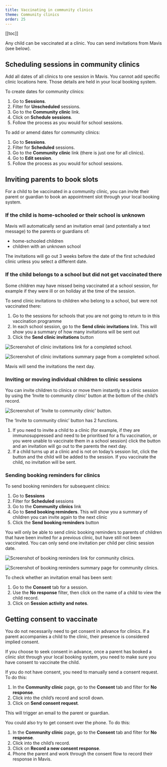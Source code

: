 ```yaml
---
title: Vaccinating in community clinics
theme: Community clinics
order: 25
---
```


[[toc]]

Any child can be vaccinated at a clinic. You can send invitations from Mavis (see below).

## Scheduling sessions in community clinics

Add all dates of all clinics to one session in Mavis. You cannot add specific clinic locations here. Those details are held in your local booking system.

To create dates for community clinics:

1. Go to **Sessions**.
2. Filter for **Unscheduled** sessions.
3. Go to the **Community clinic** link.
4. Click on **Schedule sessions**.
5. Follow the process as you would for school sessions.

To add or amend dates for community clinics:

1. Go to **Sessions**.
2. Filter for **Scheduled** sessions.
3. Go to the **Community clinic** link (there is just one for all clinics).
4. Go to **Edit session**.
5. Follow the process as you would for school sessions.

## Inviting parents to book slots

For a child to be vaccinated in a community clinic, you can invite their parent or guardian to book an appointment slot through your local booking system.

### If the child is home-schooled or their school is unknown

Mavis will automatically send an invitation email (and potentially a text message) to the parents or guardians of:

- home-schooled children
- children with an unknown school

The invitations will go out 3 weeks before the date of the first scheduled clinic unless you select a different date.

### If the child belongs to a school but did not get vaccinated there

Some children may have missed being vaccinated at a school session, for example if they were ill or on holiday at the time of the session.

To send clinic invitations to children who belong to a school, but were not vaccinated there:

1. Go to the sessions for schools that you are not going to return to in this vaccination programme
2. In each school session, go to the **Send clinic invitations** link. This will show you a summary of how many invitations will be sent out
3. Click the **Send clinic invitations** button

![Screenshot of clinic invitations link for a completed school.](/assets/images/send-clinic-invitations.png)

![Screenshot of clinic invitations summary page from a completed school.](/assets/images/send-clinic-invitations-summary.png)

Mavis will send the invitations the next day.

### Inviting or moving individual children to clinic sessions

You can invite children to clinics or move them instantly to a clinic session by using the ‘Invite to community clinic’ button at the bottom of the child’s record.

![Screenshot of 'Invite to community clinic' button.](/assets/images/invite-to-clinic.png)

The ‘Invite to community clinic’ button has 2 functions.

1. If you need to invite a child to a clinic (for example, if they are immunosuppressed and need to be prioritised for a flu vaccination, or you were unable to vaccinate them in a school session) click the button and an invitation will go out to the parents the next day.
2. If a child turns up at a clinic and is not on today’s session list, click the button and the child will be added to the session. If you vaccinate the child, no invitation will be sent.

### Sending booking reminders for clinics

To send booking reminders for subsequent clinics:

1. Go to **Sessions**
2. Filter for **Scheduled** sessions
3. Go to the **Community clinics** link
4. Go to **Send booking reminders**. This will show you a summary of children you can invite again to the next clinic
5. Click the **Send booking reminders** button

You will only be able to send clinic booking reminders to parents of children that have been invited for a previous clinic, but have still not been vaccinated. You can only send one invitation per child per clinic session date.

![Screenshot of booking reminders link for community clinics.](/assets/images/send-booking-reminders.png)

![Screenshot of booking reminders summary page for community clinics.](/assets/images/send-booking-reminders-summary.png)

To check whether an invitation email has been sent:

1. Go to the **Consent** tab for a session.
2. Use the **No response** filter, then click on the name of a child to view the child record.
3. Click on **Session activity and notes**.

## Getting consent to vaccinate

You do not necessarily need to get consent in advance for clinics. If a parent accompanies a child to the clinic, their presence is considered implied consent.

If you choose to seek consent in advance, once a parent has booked a clinic slot through your local booking system, you need to make sure you have consent to vaccinate the child.

If you do not have consent, you need to manually send a consent request. To do this:

1. In the **Community clinic** page, go to the **Consent** tab and filter for **No response**.
2. Click into the child’s record and scroll down.
3. Click on **Send consent request**.

This will trigger an email to the parent or guardian.

You could also try to get consent over the phone. To do this:

1. In the **Community clinic** page, go to the **Consent** tab and filter for **No response**.
2. Click into the child’s record.
3. Click on **Record a new consent response**.
4. Phone the parent and work through the consent flow to record their response in Mavis.
